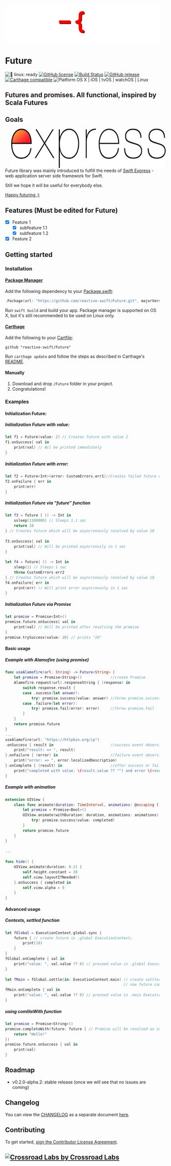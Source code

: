 [![by Crossroad Labs](./header.png)](http://www.crossroadlabs.xyz/)

# Future

![🐧 linux: ready](https://img.shields.io/badge/%F0%9F%90%A7%20linux-ready-red.svg)
[![GitHub license](https://img.shields.io/badge/license-Apache%202.0-lightgrey.svg?style=flat)](https://raw.githubusercontent.com/reactive-swift/Future/master/LICENSE)
[![Build Status](https://travis-ci.org/reactive-swift/Future.svg?branch=master)](https://travis-ci.org/reactive-swift/Future)
[![GitHub release](https://img.shields.io/github/release/reactive-swift/Future.svg)](https://github.com/reactive-swift/Future/releases)
[![Carthage compatible](https://img.shields.io/badge/Carthage-compatible-4BC51D.svg?style=flat)](https://github.com/Carthage/Carthage)
![Platform OS X | iOS | tvOS | watchOS | Linux](https://img.shields.io/badge/platform-Linux%20%7C%20OS%20X%20%7C%20iOS%20%7C%20tvOS%20%7C%20watchOS-orange.svg)

## Futures and promises. All functional, inspired by Scala Futures

## Goals

[<img align="left" src="https://raw.githubusercontent.com/crossroadlabs/Express/master/logo-full.png" hspace="20" height=128>](https://github.com/reactive-swift/Future) Future library was mainly introduced to fulfill the needs of [Swift Express](https://github.com/crossroadlabs/Express) - web application server side framework for Swift.

Still we hope it will be useful for everybody else.

[Happy futuring ;)](#examples)

## Features (Must be edited for Future)

- [x] Feature 1
	- [x] subfeature 1.1
	- [x] subfeature 1.2
- [x] Feature 2

## Getting started

### Installation

#### [Package Manager](https://swift.org/package-manager/)

Add the following dependency to your [Package.swift](https://github.com/apple/swift-package-manager/blob/master/Documentation/Package.swift.md):

```swift
.Package(url: "https://github.com/reactive-swift/Future.git", majorVersion: 0)
```

Run ```swift build``` and build your app. Package manager is supported on OS X, but it's still recommended to be used on Linux only.

#### [Carthage](https://github.com/Carthage/Carthage)
Add the following to your [Cartfile](https://github.com/Carthage/Carthage/blob/master/Documentation/Artifacts.md#cartfile):

```
github "reactive-swift/Future"
```

Run `carthage update` and follow the steps as described in Carthage's [README](https://github.com/Carthage/Carthage#adding-frameworks-to-an-application).

#### Manually
1. Download and drop ```/Future``` folder in your project.  
2. Congratulations!

### Examples

#### Initialization Future:

##### Initialization Future with value:

```swift
let f1 = Future(value: 2) // Creates future with value 2
f1.onSuccess{ val in
    print(val) // Wil be printed immediately
}
```

##### Initialization Future with error:

```swift
let f2 = Future<Int>(error: CustomErrors.err1)//Creates failed future with given error
f2.onFailure { err in
    print(err)
}
```

##### Initialization Future via “future” function

```swift
let f3 = future { () -> Int in 
    usleep(1100000) // Sleeps 1.1 sec
    return 10
} // Creates future which will be asyncronously resolved by value 10

f3.onSuccess{ val in
    print(val) // Will be printed asyncronusly in 1 sec
}

let f4 = future{ () -> Int in
    sleep(1) // Sleeps 1 sec
    throw CustomErrors.err2
} // Creates future which will be asyncronously resolved by value 10
f4.onFailure{ err in
    print(err) // Will print error asyncronusly in 1 sec
}
```

##### Initialization Future via Promise

```swift
let promise = Promise<Int>()
promise.future.onSuccess{ val in
    print(val) // Will be printed after resolving the promise
}
promise.trySuccess(value: 20) // prints "20"
```

#### Basic usage

#####  Example with Alamofire (using promise)

```swift
func useAlamofire(url: String) -> Future<String> {
    let promise = Promise<String>()             //create Promise        
    Alamofire.request(url).responseString { (response) in 
        switch response.result {
        case .success(let answer):
            try! promise.success(value: answer) //throw promise.success
        case .failure(let error):
            try! promise.fail(error: error)     //throw promise.fail
        }    
    }
    return promise.future
}
...
useAlamofire(url: "https://httpbin.org/ip")
.onSuccess { result in                          //success event observing
    print("result: => ", result)
}.onFailure { (error) in                        //failure event observing
    print("error: => ", error.localizedDescription)
}.onComplete { (result) in                      //after success or failure event observing
    print("completed with value: \(result.value ?? "") and error \(result.error?.localizedDescription ?? "")" )
}
```

##### Example with animation

```swift
extension UIView {
    class func animate(duration: TimeInterval, animations: @escaping () -> Void) -> Future<Bool> {
        let promise = Promise<Bool>()
        UIView.animate(withDuration: duration, animations: animations) { completed in
            try! promise.success(value: completed)
        }
        return promise.future
    }
}

...

func hide() {
    UIView.animate(duration: 0.3) {
        self.height.constant = 30
        self.view.layoutIfNeeded()
    }.onSuccess { completed in
        self.view.alpha = 0
    }
}

```

#### Advanced usage

##### Contexts, settled function

```swift
let fGlobal = ExecutionContext.global.sync {
    future { // create future in .global ExecutionContext;
        print(10)
    }
}
fGlobal.onComplete { val in
    print("value: ", val.value ?? 0) // proceed value in .global ExecutionContext;
}

let fMain = fGlobal.settle(in: ExecutionContext.main) // create settler for .main context
                                                      // now future can proceed in both contexts;
fMain.onComplete { val in
    print("value: ", val.value ?? 0) // proceed value in .main ExecutionContext;
}
```

##### using comliteWith function

```swift
let promise = Promise<String>()
promise.completeWith(future: future { // Promise will be resolved as soon as Future
    return "Hello!"
})
promise.future.onSuccess { val in
    print(val)
}
```

## Roadmap

* v0.2.0-alpha.2: stable release (once we will see that no issues are coming)

## Changelog

You can view the [CHANGELOG](./CHANGELOG.md) as a separate document [here](./CHANGELOG.md).

## Contributing

To get started, <a href="https://www.clahub.com/agreements/crossroadlabs/Future">sign the Contributor License Agreement</a>.

## [![Crossroad Labs](http://i.imgur.com/iRlxgOL.png?1) by Crossroad Labs](http://www.crossroadlabs.xyz/)